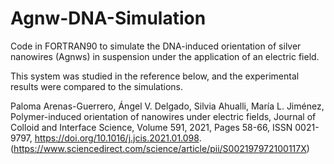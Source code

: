 # Agnw-DNA-Simulation

Code in FORTRAN90 to simulate the DNA-induced orientation of silver nanowires
(Agnws) in suspension under the application of an electric field.

This system was studied in the reference below, and the experimental results
were compared to the simulations.

Paloma Arenas-Guerrero, Ángel V. Delgado, Silvia Ahualli, María L. Jiménez,
Polymer-induced orientation of nanowires under electric fields,
Journal of Colloid and Interface Science,
Volume 591,
2021,
Pages 58-66,
ISSN 0021-9797,
https://doi.org/10.1016/j.jcis.2021.01.098.
(https://www.sciencedirect.com/science/article/pii/S002197972100117X)

